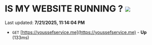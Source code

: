 # IS MY WEBSITE RUNNING ? [![](https://img.shields.io/static/v1?label=Sponsor&message=%E2%9D%A4&logo=GitHub&color=%23fe8e86)](https://github.com/sponsors/Youssef-Lehmam)

Last updated: **7/21/2025, 11:14:04 PM**

- `GET` [https://youssefservice.me](https://youssefservice.me) - **Up** (133ms)
